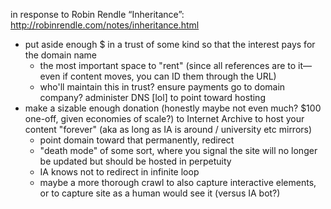 
in response to Robin Rendle “Inheritance”: http://robinrendle.com/notes/inheritance.html

- put aside enough $ in a trust of some kind so that the interest pays for the domain name
	- the most important space to "rent" (since all references are to it—even if content moves, you can ID them through the URL)
	- who'll maintain this in trust? ensure payments go to domain company? administer DNS [lol] to point toward hosting
- make a sizable enough donation (honestly maybe not even much? $100 one-off, given economies of scale?) to Internet Archive to host your content "forever" (aka as long as IA is around / university etc mirrors)
	- point domain toward that permanently, redirect
	- "death mode" of some sort, where you signal the site will no longer be updated but should be hosted in perpetuity
	- IA knows not to redirect in infinite loop
	- maybe a more thorough crawl to also capture interactive elements, or to capture site as a human would see it (versus IA bot?)